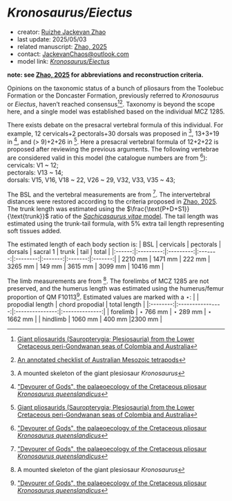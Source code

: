 # *Kronosaurus/Eiectus*

- creator: [Ruizhe Jackevan Zhao](https://orcid.org/0009-0001-4869-3008) 
- last update: 2025/05/03
- related manuscript: [Zhao, 2025](https://doi.org/10.1101/2024.02.15.578844)
- contact: JackevanChaos@outlook.com
- model link: [*Kronosaurus/Eiectus*](https://github.com/Pliosaurus-kevani/Mundus-Cyclus/blob/main/Plesiosauria/Kronosaurus_Eiectus/Kronosaurus_Eiectus.pdf)

**note: see [Zhao, 2025](https://doi.org/10.1101/2024.02.15.578844) for abbreviations and reconstruction criteria.**

Opinions on the taxonomic status of a bunch of pliosaurs from the Toolebuc Formation or the Doncaster Formation, previously referred to *Kronosaurus* or *Eiectus*, haven’t reached consensus[^1][^2]. Taxonomy is beyond the scope here, and a single model was established based on the individual MCZ 1285.

There exists debate on the presacral vertebral formula of this individual. For example, 12 cervicals+2 pectorals+30 dorsals was proposed in [^3], 13+3+19 in [^4], and (> 9)+2+26 in [^1]. Here a presacral vertebral formula of 12+2+22 is proposed after reviewing the previous arguments. The following vertebrae are considered valid in this model (the catalogue numbers are from [^4]):  
cervicals: V1 ~ 12;  
pectorals: V13 ~ 14;  
dorsals: V15, V16, V18 ~ 22, V26 ~ 29, V32, V33, V35 ~ 43;  

The BSL and the vertebral measurements are from [^4]. The intervertebral distances were restored according to the criteria proposed in 
[Zhao, 2025](https://doi.org/10.1101/2024.02.15.578844). The trunk length was estimated using the $\frac{\text{P+D+S1}}{\text{trunk}}$ ratio of the [*Sachicasaurus vitae* model](https://github.com/Pliosaurus-kevani/Mundus-Cyclus/tree/main/Plesiosauria/Sachicasaurus%20vitae). The tail length was estimated using the trunk-tail formula, with 5% extra tail length representing soft tissues added.

The estimated length of each body section is:
| BSL    | cervicals | pectorals | dorsals | sacral 1 | trunk   | tail   | total   |
|:------:|:---------:|:---------:|:-------:|:--------:|:-------:|:-------:|:-------:|
| 2210 mm | 1471 mm   | 222 mm    | 3265 mm | 149 mm    | 3615 mm | 3099 mm | 10416 mm |

The limb measurements are from [^3]. The forelimbs of MCZ 1285 are not preserved, and the humerus length was estimated using the humerus/femur proportion of QM F10113[^4]. Estimated values are marked with a $\star$:
|          | propodial length | chord propodial | total length   |
|:--------:|:----------------:|:---------------:|:--------------:|
| forelimb | $\star$ 766 mm           | $\star$ 289 mm          | $\star$ 1662 mm |
| hindlimb | 1060 mm           | 400 mm          |2300 mm |



[^1]: [Giant pliosaurids (Sauropterygia; Plesiosauria) from the Lower Cretaceous peri-Gondwanan seas of Colombia and Australia](https://doi.org/10.1016/j.cretres.2021.105122)
[^2]: [An annotated checklist of Australian Mesozoic tetrapods](https://doi.org/10.1080/03115518.2023.2228367)
[^3]: A mounted skeleton of the giant plesiosaur *Kronosaurus*
[^4]: ["Devourer of Gods", the palaeoecology of the Cretaceous pliosaur *Kronosaurus queenslandicus*](https://ogma.newcastle.edu.au/vital/access/manager/Repository/uon:12164)
